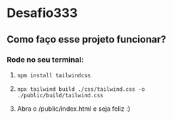 # Desafio333

## Como faço esse projeto funcionar?

### Rode no seu terminal:

1. `npm install tailwindcss`

2. `npx tailwind build ./css/tailwind.css -o ./public/build/tailwind.css`

3. Abra o /public/index.html e seja feliz :)